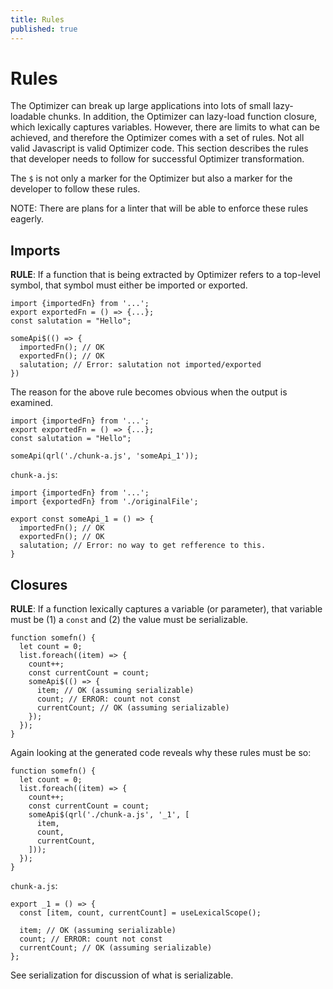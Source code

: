 ```yaml
---
title: Rules
published: true
---
```


# Rules

The Optimizer can break up large applications into lots of small lazy-loadable chunks. In addition, the Optimizer can lazy-load function closure, which lexically captures variables. However, there are limits to what can be achieved, and therefore the Optimizer comes with a set of rules. Not all valid Javascript is valid Optimizer code. This section describes the rules that developer needs to follow for successful Optimizer transformation.

The `$` is not only a marker for the Optimizer but also a marker for the developer to follow these rules.

NOTE: There are plans for a linter that will be able to enforce these rules eagerly.

## Imports

**RULE**: If a function that is being extracted by Optimizer refers to a top-level symbol, that symbol must either be imported or exported.

```typescript=
import {importedFn} from '...';
export exportedFn = () => {...};
const salutation = "Hello";

someApi$(() => {
  importedFn(); // OK
  exportedFn(); // OK
  salutation; // Error: salutation not imported/exported
})
```

The reason for the above rule becomes obvious when the output is examined.

```typescript=
import {importedFn} from '...';
export exportedFn = () => {...};
const salutation = "Hello";

someApi(qrl('./chunk-a.js', 'someApi_1'));
```

`chunk-a.js`:

```typescript=
import {importedFn} from '...';
import {exportedFn} from './originalFile';

export const someApi_1 = () => {
  importedFn(); // OK
  exportedFn(); // OK
  salutation; // Error: no way to get refference to this.
}
```

## Closures

**RULE**: If a function lexically captures a variable (or parameter), that variable must be (1) a `const` and (2) the value must be serializable.

```typescript=
function somefn() {
  let count = 0;
  list.foreach((item) => {
    count++;
    const currentCount = count;
    someApi$(() => {
      item; // OK (assuming serializable)
      count; // ERROR: count not const
      currentCount; // OK (assuming serializable)
    });
  });
}
```

Again looking at the generated code reveals why these rules must be so:

```typescript=
function somefn() {
  let count = 0;
  list.foreach((item) => {
    count++;
    const currentCount = count;
    someApi$(qrl('./chunk-a.js', '_1', [
      item,
      count,
      currentCount,
    ]));
  });
}
```

`chunk-a.js`:

```typescript=
export _1 = () => {
  const [item, count, currentCount] = useLexicalScope();

  item; // OK (assuming serializable)
  count; // ERROR: count not const
  currentCount; // OK (assuming serializable)
};
```

See serialization for discussion of what is serializable.
